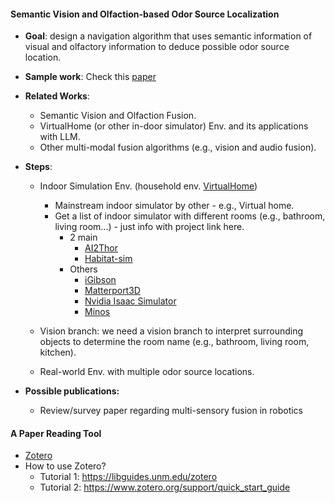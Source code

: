 #### Semantic Vision and Olfaction-based Odor Source Localization
* **Goal**: design a navigation algorithm that uses semantic information of visual and olfactory information to deduce possible odor source location. 
* **Sample work**: Check this [paper](./../../../Reference/semantic_OSL.pdf) 

* **Related Works**:
  * Semantic Vision and Olfaction Fusion.
  * VirtualHome (or other in-door simulator) Env. and its applications with LLM.
  * Other multi-modal fusion algorithms (e.g., vision and audio fusion).

* **Steps**:
  * Indoor Simulation Env. (household env. [VirtualHome](http://virtual-home.org/))
      * Mainstream indoor simulator by other - e.g., Virtual home.
      * Get a list of indoor simulator with different rooms (e.g., bathroom, living room...) - just info with project link here.
        * 2 main
          * [AI2Thor](https://ai2thor.allenai.org/)
          * [Habitat-sim](https://github.com/facebookresearch/habitat-sim)
        * Others
          * [iGibson](https://stanfordvl.github.io/iGibson/intro.html)
          * [Matterport3D](https://niessner.github.io/Matterport/)
          * [Nvidia Isaac Simulator](https://developer.nvidia.com/isaac/sim)
          * [Minos](https://minosworld.github.io/)
  * Vision branch: we need a vision branch to interpret surrounding objects to determine the room name (e.g., bathroom, living room, kitchen).

  * Real-world Env. with multiple odor source locations. 
* **Possible publications:**
  * Review/survey paper regarding multi-sensory fusion in robotics



#### A Paper Reading Tool
* [Zotero](https://www.zotero.org/)
* How to use Zotero?
  * Tutorial 1: https://libguides.unm.edu/zotero
  * Tutorial 2: https://www.zotero.org/support/quick_start_guide
